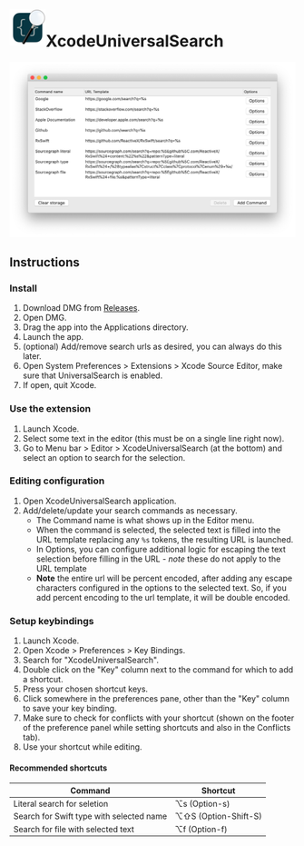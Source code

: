 <img src="XcodeUniversalSearch/Assets.xcassets/AppIcon.appiconset/512x512@2x.png" width="64" height="64" align="left">

# XcodeUniversalSearch

![Example configuration UI screenshot](resources/example_configuration_ui.png)

## Instructions

### Install

1. Download DMG from [Releases](https://github.com/sm11963/XcodeUniversalSearch/releases).
1. Open DMG.
1. Drag the app into the Applications directory.
1. Launch the app.
1. (optional) Add/remove search urls as desired, you can always do this later.
1. Open System Preferences > Extensions > Xcode Source Editor, make sure that UniversalSearch is enabled.
1. If open, quit Xcode.

### Use the extension

1. Launch Xcode.
1. Select some text in the editor (this must be on a single line right now).
1. Go to Menu bar > Editor > XcodeUniversalSearch (at the bottom) and select an option to search for the selection.

### Editing configuration

1. Open XcodeUniversalSearch application.
1. Add/delete/update your search commands as necessary.
    - The Command name is what shows up in the Editor menu.
    - When the command is selected, the selected text is filled into the URL template replacing any `%s` tokens, the resulting URL is launched.
    - In Options, you can configure additional logic for escaping the text selection before filling in the URL - *note* these do not apply to the URL template
    - **Note** the entire url will be percent encoded, after adding any escape characters configured in the options to the selected text. So, if you add percent encoding to the url template, it will be double encoded.

### Setup keybindings

1. Launch Xcode.
1. Open Xcode > Preferences > Key Bindings.
1. Search for "XcodeUniversalSearch".
1. Double click on the "Key" column next to the command for which to add a shortcut.
1. Press your chosen shortcut keys.
1. Click somewhere in the preferences pane, other than the "Key" column to save your key binding.
1. Make sure to check for conflicts with your shortcut (shown on the footer of the preference panel while setting shortcuts and also in the Conflicts tab).
1. Use your shortcut while editing.

#### Recommended shortcuts

| Command | Shortcut |
| --- | --- |
| Literal search for seletion | ⌥s (Option-s) |
| Search for Swift type with selected name | ⌥⇧S (Option-Shift-S) |
| Search for file with selected text | ⌥f (Option-f) |
